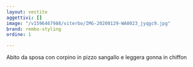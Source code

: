 ```yaml
---
layout: vestito
aggettivi: []
image: "/v1596467988/viterbo/IMG-20200129-WA0023_jyqgc9.jpg"
brand: rembo-styling
ordine: 1

---
```

Abito da sposa con corpino in pizzo sangallo e leggera gonna in chiffon